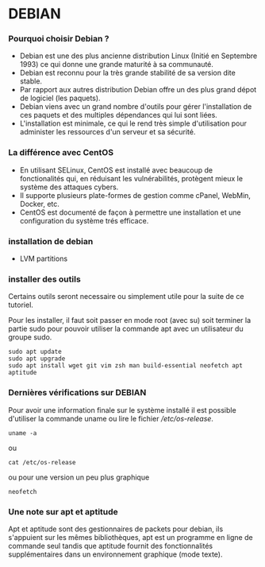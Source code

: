 # DEBIAN

### Pourquoi choisir Debian ?

- Debian est une des plus ancienne distribution Linux (Initié en Septembre 1993) ce qui donne une grande maturité à sa communauté.
- Debian est reconnu pour la très grande stabilité de sa version dite stable.
- Par rapport aux autres distribution Debian offre un des plus grand dépot de logiciel (les paquets).
- Debian viens avec un grand nombre d'outils pour gérer l'installation de ces paquets et des multiples dépendances qui lui sont liées.
- L'installation est minimale, ce qui le rend très simple d'utilisation pour administer les ressources d'un serveur et sa sécurité.


### La différence avec CentOS

- En utilisant SELinux, CentOS est installé avec beaucoup de fonctionalités qui, en réduisant les vulnérabilités, protègent mieux le système des attaques cybers.
- Il supporte plusieurs plate-formes de gestion comme cPanel, WebMin, Docker, etc.
- CentOS est documenté de façon à permettre une installation et une configuration du système trés efficace.

### **installation de debian**

* LVM partitions

### **installer des outils**

Certains outils seront necessaire ou simplement utile pour la suite de ce tutoriel.

Pour les installer, il faut soit passer en mode root (avec su) soit terminer la partie sudo pour pouvoir utiliser la commande apt avec un utilisateur du groupe sudo.

```shell
sudo apt update
sudo apt upgrade
sudo apt install wget git vim zsh man build-essential neofetch apt aptitude
```

### **Dernières vérifications sur DEBIAN**

Pour avoir une information finale sur le système installé il est possible d'utiliser la commande uname ou lire le fichier */etc/os-release*.

```shell
uname -a
```
ou
```shell
cat /etc/os-release
```
ou pour une version un peu plus graphique
```shell
neofetch
```

### **Une note sur apt et aptitude**

Apt et aptitude sont des gestionnaires de packets pour debian, ils s'appuient sur les mêmes bibliothèques, apt est un programme en ligne de commande seul tandis que aptitude fournit des fonctionnalités supplémentaires dans un environnement graphique (mode texte).
